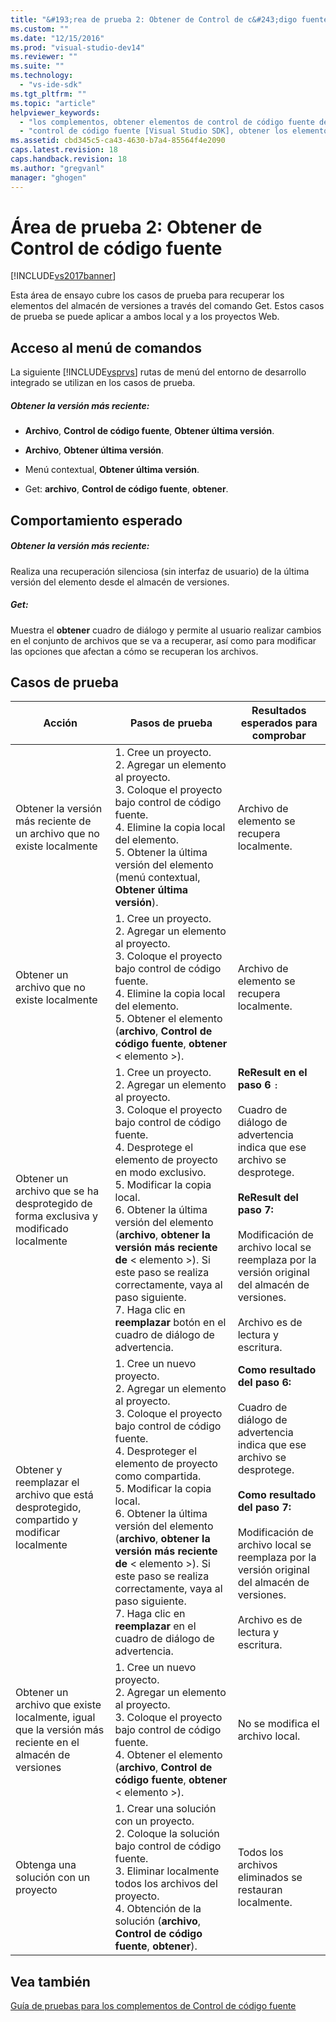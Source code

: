 ```yaml
---
title: "&#193;rea de prueba 2: Obtener de Control de c&#243;digo fuente | Microsoft Docs"
ms.custom: ""
ms.date: "12/15/2016"
ms.prod: "visual-studio-dev14"
ms.reviewer: ""
ms.suite: ""
ms.technology: 
  - "vs-ide-sdk"
ms.tgt_pltfrm: ""
ms.topic: "article"
helpviewer_keywords: 
  - "los complementos, obtener elementos de control de código fuente del control de código fuente"
  - "control de código fuente [Visual Studio SDK], obtener los elementos de"
ms.assetid: cbd345c5-ca43-4630-b7a4-85564f4e2090
caps.latest.revision: 18
caps.handback.revision: 18
ms.author: "gregvanl"
manager: "ghogen"
---
```

# &#193;rea de prueba 2: Obtener de Control de c&#243;digo fuente
[!INCLUDE[vs2017banner](../../code-quality/includes/vs2017banner.md)]

Esta área de ensayo cubre los casos de prueba para recuperar los elementos del almacén de versiones a través del comando Get. Estos casos de prueba se puede aplicar a ambos local y a los proyectos Web.  
  
## Acceso al menú de comandos  
 La siguiente [!INCLUDE[vsprvs](../../code-quality/includes/vsprvs_md.md)] rutas de menú del entorno de desarrollo integrado se utilizan en los casos de prueba.  
  
##### Obtener la versión más reciente:  
  
-   **Archivo**, **Control de código fuente**, **Obtener última versión**.  
  
-   **Archivo**, **Obtener última versión**.  
  
-   Menú contextual, **Obtener última versión**.  
  
-   Get: **archivo**, **Control de código fuente**, **obtener**.  
  
## Comportamiento esperado  
  
##### Obtener la versión más reciente:  
 Realiza una recuperación silenciosa \(sin interfaz de usuario\) de la última versión del elemento desde el almacén de versiones.  
  
##### Get:  
 Muestra el **obtener** cuadro de diálogo y permite al usuario realizar cambios en el conjunto de archivos que se va a recuperar, así como para modificar las opciones que afectan a cómo se recuperan los archivos.  
  
## Casos de prueba  
  
|Acción|Pasos de prueba|Resultados esperados para comprobar|  
|------------|---------------------|-----------------------------------------|  
|Obtener la versión más reciente de un archivo que no existe localmente|1.  Cree un proyecto.<br />2.  Agregar un elemento al proyecto.<br />3.  Coloque el proyecto bajo control de código fuente.<br />4.  Elimine la copia local del elemento.<br />5.  Obtener la última versión del elemento \(menú contextual, **Obtener última versión**\).|Archivo de elemento se recupera localmente.|  
|Obtener un archivo que no existe localmente|1.  Cree un proyecto.<br />2.  Agregar un elemento al proyecto.<br />3.  Coloque el proyecto bajo control de código fuente.<br />4.  Elimine la copia local del elemento.<br />5.  Obtener el elemento \(**archivo**, **Control de código fuente**, **obtener** \< elemento \>\).|Archivo de elemento se recupera localmente.|  
|Obtener un archivo que se ha desprotegido de forma exclusiva y modificado localmente|1.  Cree un proyecto.<br />2.  Agregar un elemento al proyecto.<br />3.  Coloque el proyecto bajo control de código fuente.<br />4.  Desprotege el elemento de proyecto en modo exclusivo.<br />5.  Modificar la copia local.<br />6.  Obtener la última versión del elemento \(**archivo**, **obtener la versión más reciente de** \< elemento \>\). Si este paso se realiza correctamente, vaya al paso siguiente.<br />7.  Haga clic en **reemplazar** botón en el cuadro de diálogo de advertencia.|**ReResult en el paso 6** `:`<br /><br /> Cuadro de diálogo de advertencia indica que ese archivo se desprotege.<br /><br /> **ReResult del paso 7:**<br /><br /> Modificación de archivo local se reemplaza por la versión original del almacén de versiones.<br /><br /> Archivo es de lectura y escritura.|  
|Obtener y reemplazar el archivo que está desprotegido, compartido y modificar localmente|1.  Cree un nuevo proyecto.<br />2.  Agregar un elemento al proyecto.<br />3.  Coloque el proyecto bajo control de código fuente.<br />4.  Desproteger el elemento de proyecto como compartida.<br />5.  Modificar la copia local.<br />6.  Obtener la última versión del elemento \(**archivo**, **obtener la versión más reciente de** \< elemento \>\). Si este paso se realiza correctamente, vaya al paso siguiente.<br />7.  Haga clic en **reemplazar** en el cuadro de diálogo de advertencia.|**Como resultado del paso 6:**<br /><br /> Cuadro de diálogo de advertencia indica que ese archivo se desprotege.<br /><br /> **Como resultado del paso 7:**<br /><br /> Modificación de archivo local se reemplaza por la versión original del almacén de versiones.<br /><br /> Archivo es de lectura y escritura.|  
|Obtener un archivo que existe localmente, igual que la versión más reciente en el almacén de versiones|1.  Cree un nuevo proyecto.<br />2.  Agregar un elemento al proyecto.<br />3.  Coloque el proyecto bajo control de código fuente.<br />4.  Obtener el elemento \(**archivo**, **Control de código fuente**, **obtener** \< elemento \>\).|No se modifica el archivo local.|  
|Obtenga una solución con un proyecto|1.  Crear una solución con un proyecto.<br />2.  Coloque la solución bajo control de código fuente.<br />3.  Eliminar localmente todos los archivos del proyecto.<br />4.  Obtención de la solución \(**archivo**, **Control de código fuente**, **obtener**\).|Todos los archivos eliminados se restauran localmente.|  
  
## Vea también  
 [Guía de pruebas para los complementos de Control de código fuente](../../extensibility/internals/test-guide-for-source-control-plug-ins.md)